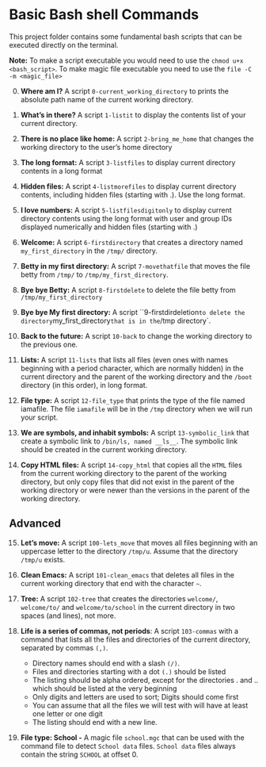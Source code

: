 # Basic Bash shell Commands

This project folder contains some fundamental bash scripts that can be executed directly on the terminal.

__Note:__ To make a script executable you would need to use the ``chmod u+x <bash_script>``. To make magic file executable you need to use the ``file -C -m <magic_file>``

0. __Where am I?__ A script ``0-current_working_directory`` to prints the absolute path name of the current working directory.

1. __What’s in there?__
A script ``1-listit`` to display the contents list of your current directory.

2. __There is no place like home:__
A script ``2-bring_me_home`` that changes the working directory to the user’s home directory

3. __The long format:__
A script ``3-listfiles`` to display current directory contents in a long format

4. __Hidden files:__
A script ``4-listmorefiles`` to display current directory contents, including hidden files (starting with .). Use the long format.

5. __I love numbers:__
A script ``5-listfilesdigitonly`` to display current directory contents using the long format with user and group IDs displayed numerically and hidden files (starting with .)

6. __Welcome:__
A script ``6-firstdirectory`` that creates a directory named `my_first_directory` in the `/tmp/` directory.

7. __Betty in my first directory:__
A script ``7-movethatfile`` that moves the file betty from `/tmp/` to `/tmp/my_first_directory`.

8. __Bye bye Betty:__
A script ``8-firstdelete`` to delete the file betty from `/tmp/my_first_directory`

9. __Bye bye My first directory:__
A script ``9-firstdirdeletion` to delete the directory `my_first_directory` that is in the `/tmp directory`.

10. __Back to the future:__
A script ``10-back`` to change the working directory to the previous one.

11. __Lists:__
A script ``11-lists`` that lists all files (even ones with names beginning with a period character, which are normally hidden) in the current directory and the parent of the working directory and the `/boot` directory (in this order), in long format.

12. __File type:__
A script ``12-file_type`` that prints the type of the file named iamafile. The file `iamafile` will be in the `/tmp` directory when we will run your script.

13. __We are symbols, and inhabit symbols:__
A script ``13-symbolic_link`` that create a symbolic link to `/bin/ls, named __ls__`. The symbolic link should be created in the current working directory.

14. __Copy HTML files:__
A script ``14-copy_html`` that copies all the `HTML` files from the current working directory to the parent of the working directory, but only copy files that did not exist in the parent of the working directory or were newer than the versions in the parent of the working directory.

## __Advanced__
15. __Let’s move:__
A script ``100-lets_move`` that moves all files beginning with an uppercase letter to the directory `/tmp/u`. Assume that the directory `/tmp/u` exists.

16. __Clean Emacs:__
A script ``101-clean_emacs`` that deletes all files in the current working directory that end with the character `~`.

17. __Tree:__
A script ``102-tree`` that creates the directories `welcome/`, `welcome/to/` and `welcome/to/school` in the current directory in two spaces (and lines), not more.

18. __Life is a series of commas, not periods__:
A script ``103-commas`` with a command that lists all the files and directories of the current directory, separated by commas `(,)`.

    + Directory names should end with a slash `(/)`.
    + Files and directories starting with a dot `(.)` should be listed
    + The listing should be alpha ordered, except for the directories . and .. which should be listed at the very beginning
    + Only digits and letters are used to sort; Digits should come first
    + You can assume that all the files we will test with will have at least one letter or one digit
    + The listing should end with a new line.

19. __File type: School -__
A magic file ``school.mgc`` that can be used with the command file to detect `School data` files. `School data` files always contain the string `SCHOOL` at offset 0.

